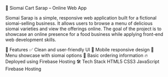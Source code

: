 🥟 Siomai Cart Sarap – Online Web App

Siomai Sarap is a simple, responsive web application built for a fictional siomai-selling business. 
It allows users to browse a menu of delicious siomai varieties and view the offerings online. 
The goal of the project is to showcase an online presence for a food business while applying front-end web development skills.

🚀 Features
✅ Clean and user-friendly UI
📱 Mobile responsive design
🍱 Menu showcase with siomai options
🛒 Basic ordering information
🔥 Deployed using Firebase Hosting
🛠 Tech Stack
HTML5
CSS3
JavaScript
Firebase Hosting
